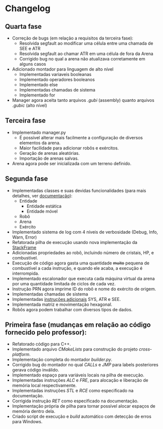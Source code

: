# Changelog

## Quarta fase
* Correção de bugs (em relação a requisitos da terceira fase):
    * Resolvida segfault ao modificar uma célula entre uma chamada de SEE e ATR
    * Resolvida segfault ao chamar ATR em uma célula de fora da Arena
    * Corrigido bug no qual a arena não atualizava corretamente em alguns casos
* Adicionado montador para linguagem de alto nível
    * Implementadas variaveis booleanas
    * Implementado operadores booleanos
    * Implementado else
    * Implementadas chamadas de sistema
    * Implementado for
* Manager agora aceita tanto arquivos _.gubi_ (assembly) quanto arquivos _.gubic_ (alto nível)

## Terceira fase
* Implementado manager.py
    * É possível alterar mais facilmente a configuração de diversos elementos da arena.
    * Maior facilidade para adicionar robôs e exércitos.
    * Geração de arenas aleatórias.
    * Importação de arenas salvas.
* Arena agora pode ser inicializada com um terreno definido.

## Segunda fase
* Implementadas classes e suas devidas funcionalidades (para mais detalhes, ver [documentação](https://r0zbot.github.io/Batalha-de-robos-TecProg2017/VirtualMachine/)): 
  * Entidade
    * Entidade estática
    * Entidade móvel
  * Robô
  * Arena
  * Exército
* Implementado sistema de log com 4 níveis de verbosidade (Debug, Info, Warn, Error)
* Refatorada pilha de execução usando nova implementação da [StackFrame](https://r0zbot.github.io/Batalha-de-robos-TecProg2017/VirtualMachine/class_stack_frame.html)
* Adicionadas propriedades ao robô, incluindo número de cristais, HP, e combustível.
* Execução de código agora gasta uma quantidade ~~muito~~ pequena de combustível a cada instrução, e quando ele acaba, a execução é interrompida.
* Implementado escalonador que executa cada máquina virtual da arena por uma quantidade limitada de ciclos de cada vez.
* Instrução PRN agora imprime ID do robô e nome do exército de origem.
* Implementadas chamadas de sistema
* Implementadas [instruções adicionais](instrucoes_adicionais.md) SYS, ATR e SEE.
* Implementada matriz e movimentação hexagonal.
* Robôs agora podem trabalhar com diversos tipos de dados.



## Primeira fase (mudanças em relação ao código fornecido pelo professor):

* Refatorado código para C++.
* Implementado arquivo _CMakeLists_ para construção do projeto _cross-platform_.
* Implementação completa do montador _builder.py_.
* Corrigido bug do montador no qual _CALLs_ e _JMP_ para labels posteriores gerava código inválido.
* Implementado espaço para variáveis locais na pilha de execução.
* Implementadas instruções _ALC_ e _FRE_, para alocação e liberação de memória local respectivamente.
* Implementadas instruções _STL_ e _RCE_ como especificado na documentação.
* Corrigida instrução _RET_ como especificado na documentação.
* Implementação própria de pilha para tornar possível alocar espaços de memória dentro dela.
* Criado script de execução e _build_ automático com detecção de erros para Windows.
